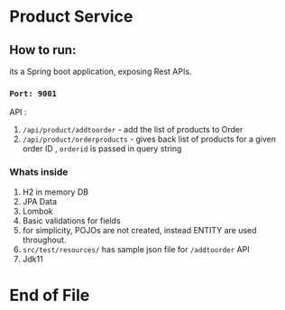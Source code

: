 # Product Service


## How to run:
its a Spring boot application, exposing Rest APIs.

### `Port: 9001`
API :
1.  `/api/product/addtoorder` -  add the list of products to Order
2.  `/api/product/orderproducts` -  gives back list of products for a given order ID , `orderid` is passed in query string

### Whats inside
1. H2 in memory DB
2. JPA Data
3. Lombok
4. Basic validations for fields
5. for simplicity, POJOs are not created, instead ENTITY are used throughout.
6. `src/test/resources/` has sample json file for `/addtoorder` API
7. Jdk11

# End of File

